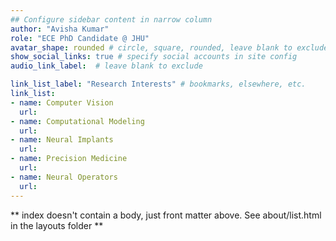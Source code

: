 ```yaml
---
## Configure sidebar content in narrow column
author: "Avisha Kumar"
role: "ECE PhD Candidate @ JHU"
avatar_shape: rounded # circle, square, rounded, leave blank to exclude
show_social_links: true # specify social accounts in site config
audio_link_label:  # leave blank to exclude

link_list_label: "Research Interests" # bookmarks, elsewhere, etc.
link_list:
- name: Computer Vision 
  url: 
- name: Computational Modeling
  url: 
- name: Neural Implants
  url: 
- name: Precision Medicine
  url: 
- name: Neural Operators
  url: 
---
```

** index doesn't contain a body, just front matter above.
See about/list.html in the layouts folder **